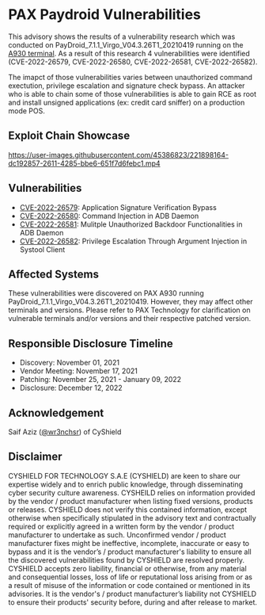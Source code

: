 # PAX Paydroid Vulnerabilities 
This advisory shows the results of a vulnerability research which was conducted on PayDroid_7.1.1_Virgo_V04.3.26T1_20210419 running on the [A930 terminal](https://www.pax.com.cn/androidsmartpos/A930). As a result of this research 4 vulnerabilities were identified (CVE-2022-26579, CVE-2022-26580, CVE-2022-26581, CVE-2022-26582). 

The imapct of those vulnerabilities varies between unauthorized command exectution, privilege escalation and signature check bypass. An attacker who is able to chain some of those vulnerabilities is able to gain RCE as root and install unsigned applications (ex: credit card sniffer) on a production mode POS.

## Exploit Chain Showcase
https://user-images.githubusercontent.com/45386823/221898164-dc192857-2611-4285-bbe6-651f7d6febc1.mp4

## Vulnerabilities
* [CVE-2022-26579](cves/CVE-2022-26579.md): Application Signature Verification Bypass
* [CVE-2022-26580](cves/CVE-2022-26580.md): Command Injection in ADB Daemon
* [CVE-2022-26581](cves/CVE-2022-26581.md): Mulitple Unauthorized Backdoor Functionalities in ADB Daemon
* [CVE-2022-26582](cves/CVE-2022-26582.md): Privilege Escalation Through Argument Injection in Systool Client

## Affected Systems
These vulnerabilities were discovered on PAX A930 running PayDroid_7.1.1_Virgo_V04.3.26T1_20210419. However, they may affect other terminals and versions. Please refer to PAX Technology for clarification on vulnerable terminals and/or versions and their respective patched version.

## Responsible Disclosure Timeline
* Discovery: November 01, 2021
* Vendor Meeting: November 17, 2021
* Patching: November 25, 2021 - January 09, 2022
* Disclosure: December 12, 2022

## Acknowledgement
Saif Aziz ([@wr3nchsr](http://twitter.com/wr3nchsr)) of CyShield

## Disclaimer
CYSHIELD FOR TECHNOLOGY S.A.E (CYSHIELD) are keen to share our expertise widely and to enrich public knowledge, through disseminating cyber security culture awareness. CYSHEILD relies on information provided by the vendor / product manufacturer when listing fixed versions, products or releases. CYSHIELD does not verify this contained information, except otherwise when specifically stipulated in the advisory text and contractually required or explicitly agreed in a written form by the vendor / product manufacturer to undertake as such. Unconfirmed vendor / product manufacturer fixes might be ineffective, incomplete, inaccurate or easy to bypass and it is the vendor’s / product manufacturer's liability to ensure all the discovered vulnerabilities found by CYSHIELD are resolved properly. CYSHIELD accepts zero liability, financial or otherwise, from any material and consequential losses, loss of life or reputational loss arising from or as a result of misuse of the information or code contained or mentioned in its advisories. It is the vendor's / product manufacturer’s liability not CYSHIELD to ensure their products' security before, during and after release to market.
